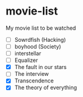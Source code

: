 movie-list
==========

My movie list to be watched

- [ ] Sowrdfish (Hacking) 
- [ ] boyhood (Society)
- [ ] interstellar
- [ ] Equalizer
- [x] The fault in our stars
- [ ] The interview
- [x] Transcendence
- [x] The theory of everything
